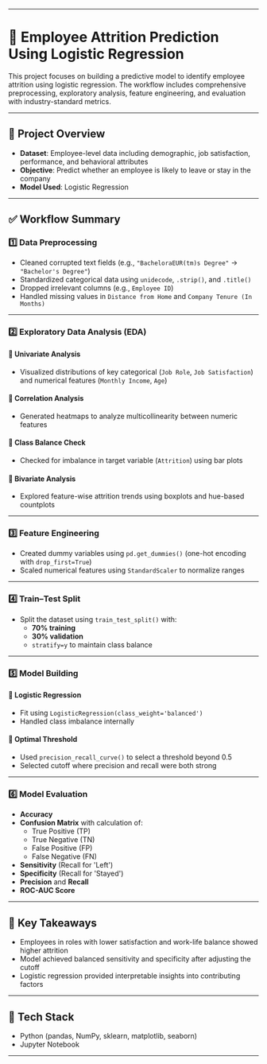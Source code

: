 -----------------------------------------------------------------------------------------------------------------------------------------------------------------------------

# 🧠 Employee Attrition Prediction Using Logistic Regression

This project focuses on building a predictive model to identify employee attrition using logistic regression. The workflow includes comprehensive preprocessing, exploratory analysis, feature engineering, and evaluation with industry-standard metrics.

---

## 📁 Project Overview

- **Dataset**: Employee-level data including demographic, job satisfaction, performance, and behavioral attributes
- **Objective**: Predict whether an employee is likely to leave or stay in the company
- **Model Used**: Logistic Regression

---

## ✅ Workflow Summary

### 1️⃣ Data Preprocessing

- Cleaned corrupted text fields (e.g., `"BacheloraEUR(tm)s Degree"` → `"Bachelor's Degree"`)
- Standardized categorical data using `unidecode`, `.strip()`, and `.title()`
- Dropped irrelevant columns (e.g., `Employee ID`)
- Handled missing values in `Distance from Home` and `Company Tenure (In Months)`

---

### 2️⃣ Exploratory Data Analysis (EDA)

#### 🔹 Univariate Analysis
- Visualized distributions of key categorical (`Job Role`, `Job Satisfaction`) and numerical features (`Monthly Income`, `Age`)

#### 🔹 Correlation Analysis
- Generated heatmaps to analyze multicollinearity between numeric features

#### 🔹 Class Balance Check
- Checked for imbalance in target variable (`Attrition`) using bar plots

#### 🔹 Bivariate Analysis
- Explored feature-wise attrition trends using boxplots and hue-based countplots

---

### 3️⃣ Feature Engineering

- Created dummy variables using `pd.get_dummies()` (one-hot encoding with `drop_first=True`)
- Scaled numerical features using `StandardScaler` to normalize ranges

---

### 4️⃣ Train–Test Split

- Split the dataset using `train_test_split()` with:
  - **70% training**
  - **30% validation**
  - `stratify=y` to maintain class balance

---

### 5️⃣ Model Building

#### 🔹 Logistic Regression
- Fit using `LogisticRegression(class_weight='balanced')`
- Handled class imbalance internally

#### 🔹 Optimal Threshold
- Used `precision_recall_curve()` to select a threshold beyond 0.5
- Selected cutoff where precision and recall were both strong

---

### 6️⃣ Model Evaluation

- **Accuracy**
- **Confusion Matrix** with calculation of:
  - True Positive (TP)
  - True Negative (TN)
  - False Positive (FP)
  - False Negative (FN)
- **Sensitivity** (Recall for 'Left')
- **Specificity** (Recall for 'Stayed')
- **Precision** and **Recall**
- **ROC-AUC Score**

---

## 📌 Key Takeaways

- Employees in roles with lower satisfaction and work-life balance showed higher attrition
- Model achieved balanced sensitivity and specificity after adjusting the cutoff
- Logistic regression provided interpretable insights into contributing factors

---

## 📂 Tech Stack

- Python (pandas, NumPy, sklearn, matplotlib, seaborn)
- Jupyter Notebook

---

